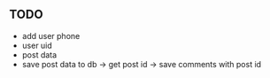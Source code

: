 ## TODO
- add user phone
- user uid
- post data
- save post data to db -> get post id -> save comments with post id
